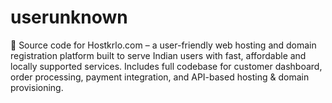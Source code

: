 # userunknown
🔧 Source code for Hostkrlo.com – a user-friendly web hosting and domain registration platform built to serve Indian users with fast, affordable and locally supported services. Includes full codebase for customer dashboard, order processing, payment integration, and API-based hosting &amp; domain provisioning.
